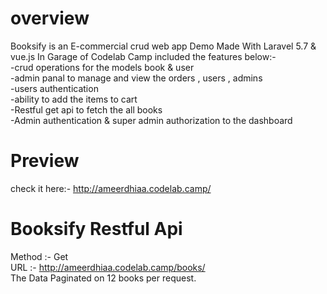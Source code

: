 # overview
Booksify is an E-commercial crud web app Demo Made With Laravel 5.7 & vue.js In Garage of Codelab Camp included the features
below:-
<br/>
-crud operations for the models book & user
<br/>
-admin panal to manage and view the orders , users , admins
<br/>
-users authentication
<br/>
-ability to add the items to cart
<br/>
-Restful get api to fetch the all books 
<br/>
-Admin authentication & super admin authorization to the dashboard
# Preview
check it here:- http://ameerdhiaa.codelab.camp/ <br/>

 # Booksify Restful Api
 Method :- Get <br/> 
 URL :- http://ameerdhiaa.codelab.camp/books/ <br />
 The Data Paginated on 12 books per request. <br/>
 
 

